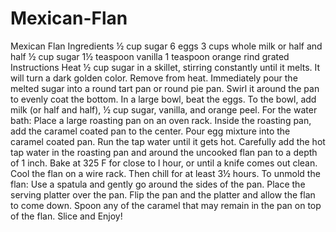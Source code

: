 # Mexican-Flan
Mexican Flan   Ingredients   ½ cup sugar   6 eggs   3 cups whole milk or half and half   ½ cup sugar   1½ teaspoon vanilla   1 teaspoon orange rind grated   Instructions   Heat ½ cup sugar in a skillet, stirring constantly until it melts.   It will turn a dark golden color.   Remove from heat.   Immediately pour the melted sugar into a round tart pan or round pie pan.   Swirl it around the pan to evenly coat the bottom.   In a large bowl, beat the eggs.   To the bowl, add milk (or half and half), ½ cup sugar, vanilla, and orange peel.   For the water bath:   Place a large roasting pan on an oven rack.   Inside the roasting pan, add the caramel coated pan to the center.   Pour egg mixture into the caramel coated pan.   Run the tap water until it gets hot.   Carefully add the hot tap water in the roasting pan and around the uncooked flan pan to a depth of 1 inch.   Bake at 325 F for close to l hour, or until a knife comes out clean.   Cool the flan on a wire rack.   Then chill for at least 3½ hours.   To unmold the flan:   Use a spatula and gently go around the sides of the pan.   Place the serving platter over the pan.   Flip the pan and the platter and allow the flan to come down.   Spoon any of the caramel that may remain in the pan on top of the flan.   Slice and Enjoy! 

